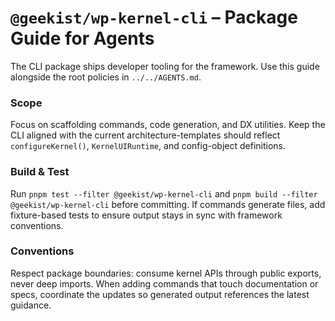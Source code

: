# `@geekist/wp-kernel-cli` – Package Guide for Agents

The CLI package ships developer tooling for the framework. Use this guide alongside the root policies in `../../AGENTS.md`.

### Scope

Focus on scaffolding commands, code generation, and DX utilities. Keep the CLI aligned with the current architecture-templates should reflect `configureKernel()`, `KernelUIRuntime`, and config-object definitions.

### Build & Test

Run `pnpm test --filter @geekist/wp-kernel-cli` and `pnpm build --filter @geekist/wp-kernel-cli` before committing. If commands generate files, add fixture-based tests to ensure output stays in sync with framework conventions.

### Conventions

Respect package boundaries: consume kernel APIs through public exports, never deep imports. When adding commands that touch documentation or specs, coordinate the updates so generated output references the latest guidance.
